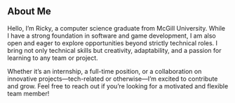## About Me

Hello, I’m Ricky, a computer science graduate from McGill University. While I have a strong foundation in software and game development, I am also open and eager to explore opportunities beyond strictly technical roles. I bring not only technical skills but creativity, adaptability, and a passion for learning to any team or project.

Whether it’s an internship, a full-time position, or a collaboration on innovative projects—tech-related or otherwise—I’m excited to contribute and grow. Feel free to reach out if you’re looking for a motivated and flexible team member!
